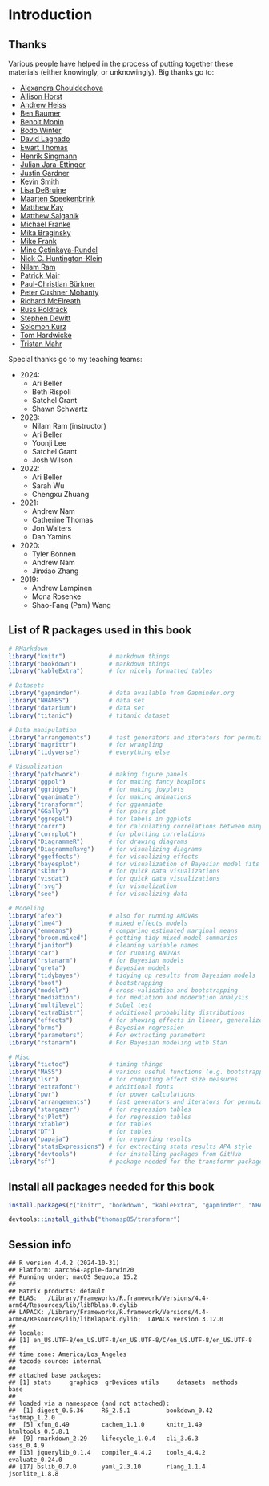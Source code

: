 # Introduction

## Thanks

Various people have helped in the process of putting together these materials (either knowingly, or unknowingly). Big thanks go to: 

- [Alexandra Chouldechova](https://www.andrew.cmu.edu/user/achoulde/)
- [Allison Horst](https://www.allisonhorst.com/)
- [Andrew Heiss](https://www.andrewheiss.com/)
- [Ben Baumer](https://www.smith.edu/academics/faculty/ben-baumer)
- [Benoit Monin](https://www.gsb.stanford.edu/faculty-research/faculty/benoit-monin)
- [Bodo Winter](https://bodowinter.com/)
- [David Lagnado](https://www.ucl.ac.uk/pals/people/david-lagnado)
- [Ewart Thomas](https://profiles.stanford.edu/ewart-thomas)
- [Henrik Singmann](http://singmann.org/)
- [Julian Jara-Ettinger](https://psychology.yale.edu/people/julian-jara-ettinger)
- [Justin Gardner](https://profiles.stanford.edu/justin-gardner)
- [Kevin Smith](http://www.mit.edu/~k2smith/)
- [Lisa DeBruine](https://debruine.github.io/)
- [Maarten Speekenbrink](https://www.ucl.ac.uk/pals/people/maarten-speekenbrink)
- [Matthew Kay](https://www.mjskay.com/)
- [Matthew Salganik](http://www.princeton.edu/~mjs3/)
- [Michael Franke](https://michael-franke.github.io/heimseite/)
- [Mika Braginsky](https://mikabr.io/) 
- [Mike Frank](https://web.stanford.edu/~mcfrank/) 
- [Mine Çetinkaya-Rundel](https://mine-cr.com/)
- [Nick C. Huntington-Klein](https://www.nickchk.com/)
- [Nilam Ram](https://profiles.stanford.edu/nilam-ram)
- [Patrick Mair](https://psychology.fas.harvard.edu/people/patrick-mair)
- [Paul-Christian Bürkner](https://paul-buerkner.github.io/about/) 
- [Peter Cushner Mohanty](https://explorecourses.stanford.edu/instructor/pmohanty)
- [Richard McElreath](https://xcelab.net/rm/)
- [Russ Poldrack](https://profiles.stanford.edu/russell-poldrack) 
- [Stephen Dewitt](https://www.ucl.ac.uk/pals/research/experimental-psychology/person/stephen-dewitt/)
- [Solomon Kurz](https://solomonkurz.netlify.app/) 
- [Tom Hardwicke](https://tomhardwicke.netlify.app/)
- [Tristan Mahr](https://www.tjmahr.com/) 

Special thanks go to my teaching teams: 

- 2024: 
  - Ari Beller
  - Beth Rispoli
  - Satchel Grant 
  - Shawn Schwartz
- 2023: 
  - Nilam Ram (instructor)
  - Ari Beller
  - Yoonji Lee
  - Satchel Grant 
  - Josh Wilson
- 2022: 
  - Ari Beller
  - Sarah Wu
  - Chengxu Zhuang 
- 2021: 
  - Andrew Nam 
  - Catherine Thomas 
  - Jon Walters
  - Dan Yamins
- 2020: 
  - Tyler Bonnen
  - Andrew Nam 
  - Jinxiao Zhang
- 2019:
  - Andrew Lampinen
  - Mona Rosenke 
  - Shao-Fang (Pam) Wang

## List of R packages used in this book


``` r
# RMarkdown
library("knitr")            # markdown things
library("bookdown")         # markdown things
library("kableExtra")       # for nicely formatted tables

# Datasets
library("gapminder")        # data available from Gapminder.org
library("NHANES")           # data set
library("datarium")         # data set
library("titanic")          # titanic dataset

# Data manipulation
library("arrangements")     # fast generators and iterators for permutations, combinations and partitions
library("magrittr")         # for wrangling
library("tidyverse")        # everything else

# Visualization
library("patchwork")        # making figure panels
library("ggpol")            # for making fancy boxplots
library("ggridges")         # for making joyplots
library("gganimate")        # for making animations
library("transformr")       # for gganmiate
library("GGally")           # for pairs plot
library("ggrepel")          # for labels in ggplots
library("corrr")            # for calculating correlations between many variables
library("corrplot")         # for plotting correlations
library("DiagrammeR")       # for drawing diagrams
library("DiagrammeRsvg")    # for visualizing diagrams
library("ggeffects")        # for visualizing effects
library("bayesplot")        # for visualization of Bayesian model fits
library("skimr")            # for quick data visualizations
library("visdat")           # for quick data visualizations
library("rsvg")             # for visualization
library("see")              # for visualizing data

# Modeling
library("afex")             # also for running ANOVAs
library("lme4")             # mixed effects models
library("emmeans")          # comparing estimated marginal means
library("broom.mixed")      # getting tidy mixed model summaries
library("janitor")          # cleaning variable names
library("car")              # for running ANOVAs
library("rstanarm")         # for Bayesian models
library("greta")            # Bayesian models
library("tidybayes")        # tidying up results from Bayesian models
library("boot")             # bootstrapping
library("modelr")           # cross-validation and bootstrapping
library("mediation")        # for mediation and moderation analysis
library("multilevel")       # Sobel test
library("extraDistr")       # additional probability distributions
library("effects")          # for showing effects in linear, generalized linear, and other models
library("brms")             # Bayesian regression
library("parameters")       # For extracting parameters
library("rstanarm")         # For Bayesian modeling with Stan

# Misc
library("tictoc")           # timing things
library("MASS")             # various useful functions (e.g. bootstrapped confidence intervals)
library("lsr")              # for computing effect size measures
library("extrafont")        # additional fonts
library("pwr")              # for power calculations
library("arrangements")     # fast generators and iterators for permutations, combinations and partitions
library("stargazer")        # for regression tables
library("sjPlot")           # for regression tables
library("xtable")           # for tables
library("DT")               # for tables
library("papaja")           # for reporting results
library("statsExpressions") # for extracting stats results APA style
library("devtools")         # for installing packages from GitHub
library("sf")               # package needed for the transformr package
```

## Install all packages needed for this book 


``` r
install.packages(c("knitr", "bookdown", "kableExtra", "gapminder", "NHANES", "datarium", "titanic", "arrangements", "magrittr", "tidyverse", "patchwork", "ggpol", "ggridges", "gganimate", "GGally", "ggrepel", "corrr", "corrplot", "DiagrammeR", "DiagrammeRsvg", "ggeffects", "bayesplot", "skimr", "visdat", "rsvg", "see", "afex", "lme4", "emmeans", "broom.mixed", "janitor", "car", "rstanarm", "greta", "tidybayes", "boot", "modelr", "mediation", "multilevel", "extraDistr", "effects", "brms", "parameters", "tictoc", "MASS", "lsr", "extrafont", "pwr", "arrangements", "stargazer", "sjPlot", "xtable", "DT", "papaja", "statsExpressions", "devtools", "sf", "rstanarm"))

devtools::install_github("thomasp85/transformr")
```


## Session info


```
## R version 4.4.2 (2024-10-31)
## Platform: aarch64-apple-darwin20
## Running under: macOS Sequoia 15.2
## 
## Matrix products: default
## BLAS:   /Library/Frameworks/R.framework/Versions/4.4-arm64/Resources/lib/libRblas.0.dylib 
## LAPACK: /Library/Frameworks/R.framework/Versions/4.4-arm64/Resources/lib/libRlapack.dylib;  LAPACK version 3.12.0
## 
## locale:
## [1] en_US.UTF-8/en_US.UTF-8/en_US.UTF-8/C/en_US.UTF-8/en_US.UTF-8
## 
## time zone: America/Los_Angeles
## tzcode source: internal
## 
## attached base packages:
## [1] stats     graphics  grDevices utils     datasets  methods   base     
## 
## loaded via a namespace (and not attached):
##  [1] digest_0.6.36     R6_2.5.1          bookdown_0.42     fastmap_1.2.0    
##  [5] xfun_0.49         cachem_1.1.0      knitr_1.49        htmltools_0.5.8.1
##  [9] rmarkdown_2.29    lifecycle_1.0.4   cli_3.6.3         sass_0.4.9       
## [13] jquerylib_0.1.4   compiler_4.4.2    tools_4.4.2       evaluate_0.24.0  
## [17] bslib_0.7.0       yaml_2.3.10       rlang_1.1.4       jsonlite_1.8.8
```
